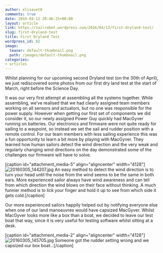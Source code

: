 ```yaml
---
author: elisavet8
comments: true
date: 2016-04-12 20:46:25+00:00
layout: article
link: https://sailrobot.wordpress.com/2016/04/13/first-dryland-test/
slug: first-dryland-test
title: First Dryland Test
wordpress_id: 82
image:
  teaser: default-thumbnail.png
  path: /images/default-thumbnail.png
categories:
- articles
---
```


Whilst planning for our upcoming second Dryland test (on the 30th of April), we just rediscovered some photos from our first dry land test at the start of March, right before the Science Day.

It was our very first attempt at assembling all the systems together. While assembling, we’ve realised that we had clearly assigned team members working on all sensors and actuators, but no one was responsible for the power supply. However when getting our first set of components we did consider it, so our newly assigned Power Guy quickly had MacGyver running on batteries. Our electronics and firmware were not quite ready for sailing to a waypoint, so instead we set the sail and rudder position with a remote control. For our team members with less sailing experience this was a fun opportunity to learn a bit more by playing with MacGyver. They learned how human sailors detect the wind direction and the very weak and regularly changing wind directions on the day demonstrated some of the challenges our firmware will have to solve.

[caption id="attachment_media-5" align="aligncenter" width="4128"]![20160305_144207.jpg](/images/wordpress/20160305_144207.jpg) An easy method to detect the wind direction is to turn your head until the noise from the wind seems to be the same in both ears. More experienced sailor always have wind awareness and can tell from which direction the wind blows on their face without thinking. A much funnier method is to lick your finger and hold it up to see from which side it gets cold.[/caption]



Our more experienced sailors happily helped out by notifying everyone else when one of our land manoeuvres would have capsized MacGyver. Whilst MacGyver looks more like a box than a boat, we decided to leave our test boat that way, since it is very useful for testing software whilst sitting at a desk.



[caption id="attachment_media-2" align="aligncenter" width="4128"]![20160305_145705.jpg](/images/wordpress/20160305_145705.jpg) Someone got the rudder setting wrong and we capsized our box boat...[/caption]
